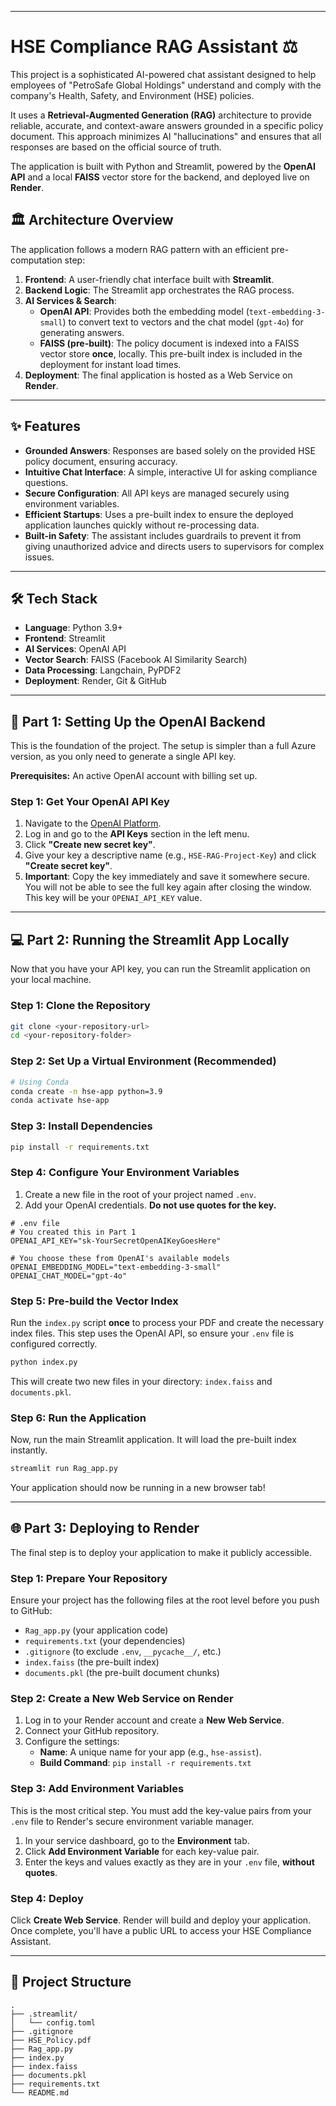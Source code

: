-----

# HSE Compliance RAG Assistant ⚖️

This project is a sophisticated AI-powered chat assistant designed to help employees of "PetroSafe Global Holdings" understand and comply with the company's Health, Safety, and Environment (HSE) policies.

It uses a **Retrieval-Augmented Generation (RAG)** architecture to provide reliable, accurate, and context-aware answers grounded in a specific policy document. This approach minimizes AI "hallucinations" and ensures that all responses are based on the official source of truth.

The application is built with Python and Streamlit, powered by the **OpenAI API** and a local **FAISS** vector store for the backend, and deployed live on **Render**.

## 🏛️ Architecture Overview

The application follows a modern RAG pattern with an efficient pre-computation step:

1.  **Frontend**: A user-friendly chat interface built with **Streamlit**.
2.  **Backend Logic**: The Streamlit app orchestrates the RAG process.
3.  **AI Services & Search**:
      * **OpenAI API**: Provides both the embedding model (`text-embedding-3-small`) to convert text to vectors and the chat model (`gpt-4o`) for generating answers.
      * **FAISS (pre-built)**: The policy document is indexed into a FAISS vector store **once**, locally. This pre-built index is included in the deployment for instant load times.
4.  **Deployment**: The final application is hosted as a Web Service on **Render**.

-----

## ✨ Features

  * **Grounded Answers**: Responses are based solely on the provided HSE policy document, ensuring accuracy.
  * **Intuitive Chat Interface**: A simple, interactive UI for asking compliance questions.
  * **Secure Configuration**: All API keys are managed securely using environment variables.
  * **Efficient Startups**: Uses a pre-built index to ensure the deployed application launches quickly without re-processing data.
  * **Built-in Safety**: The assistant includes guardrails to prevent it from giving unauthorized advice and directs users to supervisors for complex issues.

-----

## 🛠️ Tech Stack

  * **Language**: Python 3.9+
  * **Frontend**: Streamlit
  * **AI Services**: OpenAI API
  * **Vector Search**: FAISS (Facebook AI Similarity Search)
  * **Data Processing**: Langchain, PyPDF2
  * **Deployment**: Render, Git & GitHub

-----

## 🚀 Part 1: Setting Up the OpenAI Backend

This is the foundation of the project. The setup is simpler than a full Azure version, as you only need to generate a single API key.

**Prerequisites:** An active OpenAI account with billing set up.

### Step 1: Get Your OpenAI API Key

1.  Navigate to the [OpenAI Platform](https://platform.openai.com/api-keys).
2.  Log in and go to the **API Keys** section in the left menu.
3.  Click **"Create new secret key"**.
4.  Give your key a descriptive name (e.g., `HSE-RAG-Project-Key`) and click **"Create secret key"**.
5.  **Important**: Copy the key immediately and save it somewhere secure. You will not be able to see the full key again after closing the window. This key will be your `OPENAI_API_KEY` value.

-----

## 💻 Part 2: Running the Streamlit App Locally

Now that you have your API key, you can run the Streamlit application on your local machine.

### Step 1: Clone the Repository

```bash
git clone <your-repository-url>
cd <your-repository-folder>
```

### Step 2: Set Up a Virtual Environment (Recommended)

```bash
# Using Conda
conda create -n hse-app python=3.9
conda activate hse-app
```

### Step 3: Install Dependencies

```bash
pip install -r requirements.txt
```

### Step 4: Configure Your Environment Variables

1.  Create a new file in the root of your project named `.env`.
2.  Add your OpenAI credentials. **Do not use quotes for the key.**

<!-- end list -->

```env
# .env file
# You created this in Part 1
OPENAI_API_KEY="sk-YourSecretOpenAIKeyGoesHere"

# You choose these from OpenAI's available models
OPENAI_EMBEDDING_MODEL="text-embedding-3-small"
OPENAI_CHAT_MODEL="gpt-4o"
```

### Step 5: Pre-build the Vector Index

Run the `index.py` script **once** to process your PDF and create the necessary index files. This step uses the OpenAI API, so ensure your `.env` file is configured correctly.

```bash
python index.py
```

This will create two new files in your directory: `index.faiss` and `documents.pkl`.

### Step 6: Run the Application

Now, run the main Streamlit application. It will load the pre-built index instantly.

```bash
streamlit run Rag_app.py
```

Your application should now be running in a new browser tab\!

-----

## 🌐 Part 3: Deploying to Render

The final step is to deploy your application to make it publicly accessible.

### Step 1: Prepare Your Repository

Ensure your project has the following files at the root level before you push to GitHub:

  * `Rag_app.py` (your application code)
  * `requirements.txt` (your dependencies)
  * `.gitignore` (to exclude `.env`, `__pycache__/`, etc.)
  * `index.faiss` (the pre-built index)
  * `documents.pkl` (the pre-built document chunks)

### Step 2: Create a New Web Service on Render

1.  Log in to your Render account and create a **New Web Service**.
2.  Connect your GitHub repository.
3.  Configure the settings:
      * **Name**: A unique name for your app (e.g., `hse-assist`).
      * **Build Command**: `pip install -r requirements.txt`

### Step 3: Add Environment Variables

This is the most critical step. You must add the key-value pairs from your `.env` file to Render's secure environment variable manager.

1.  In your service dashboard, go to the **Environment** tab.
2.  Click **Add Environment Variable** for each key-value pair.
3.  Enter the keys and values exactly as they are in your `.env` file, **without quotes**.

### Step 4: Deploy

Click **Create Web Service**. Render will build and deploy your application. Once complete, you'll have a public URL to access your HSE Compliance Assistant.

-----

## 📂 Project Structure

```
.
├── .streamlit/
│   └── config.toml
├── .gitignore
├── HSE_Policy.pdf
├── Rag_app.py
├── index.py
├── index.faiss
├── documents.pkl
├── requirements.txt
└── README.md
```

